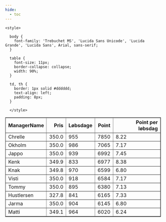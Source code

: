 ```yaml
---
hide:
  - toc
---
```


<!doctype html>
<html lang="en">
  <head>
    <meta charset="UTF-8" />
    <meta name="viewport" content="width=device-width, initial-scale=1.0" />
    <title> C Y K E L V E N N E R </title>

    <style>

      body {
        font-family: 'Trebuchet MS', 'Lucida Sans Unicode', 'Lucida Grande', 'Lucida Sans', Arial, sans-serif;
      }

      table {
        font-size: 11px;
        border-collapse: collapse;
        width: 90%;
      }
      
      td, th {
        border: 1px solid #dddddd;
        text-align: left;
        padding: 8px;
      }
      
      </style>
  </head>
  <body>
  <table border="1" class="dataframe" id="filterabletable">
  <thead>
    <tr style="text-align: right;">
      <th>ManagerName</th>
      <th>Pris</th>
      <th>Løbsdage</th>
      <th>Point</th>
      <th>Point per løbsdag</th>
    </tr>
  </thead>
  <tbody>
    <tr>
      <td>Chrelle</td>
      <td>350.0</td>
      <td>955</td>
      <td>7850</td>
      <td>8.22</td>
    </tr>
    <tr>
      <td>Okholm</td>
      <td>350.0</td>
      <td>986</td>
      <td>7065</td>
      <td>7.17</td>
    </tr>
    <tr>
      <td>Jappo</td>
      <td>350.0</td>
      <td>939</td>
      <td>6992</td>
      <td>7.45</td>
    </tr>
    <tr>
      <td>Kenk</td>
      <td>349.9</td>
      <td>833</td>
      <td>6977</td>
      <td>8.38</td>
    </tr>
    <tr>
      <td>Knak</td>
      <td>349.8</td>
      <td>970</td>
      <td>6599</td>
      <td>6.80</td>
    </tr>
    <tr>
      <td>Visti</td>
      <td>350.0</td>
      <td>918</td>
      <td>6584</td>
      <td>7.17</td>
    </tr>
    <tr>
      <td>Tommy</td>
      <td>350.0</td>
      <td>895</td>
      <td>6380</td>
      <td>7.13</td>
    </tr>
    <tr>
      <td>Hustlersen</td>
      <td>327.8</td>
      <td>841</td>
      <td>6165</td>
      <td>7.33</td>
    </tr>
    <tr>
      <td>Jarma</td>
      <td>350.0</td>
      <td>904</td>
      <td>6145</td>
      <td>6.80</td>
    </tr>
    <tr>
      <td>Matti</td>
      <td>349.1</td>
      <td>964</td>
      <td>6020</td>
      <td>6.24</td>
    </tr>
  </tbody>
</table>
<script src="../js/tablefilter/tablefilter.js"></script>

  <script data-config>
    var tfConfig = {
      base_path: '../js/tablefilter/',
      alternate_rows: true,
      btn_reset: {
          text: 'Nulstil'
      },
      auto_filter: {
        delay: 1100 //milliseconds
      },
 
      loader: true,
      no_results_message: true,  

      // columns data types
      col_types: [
          'string',
          { type: 'formatted-number', decimal: '.', thousands: ',' },
          'number',
          'number',
          { type: 'formatted-number', decimal: '.', thousands: ',' },
      ],

      // Sort extension: in this example the column data types are provided by the
      // 'col_types' property. The sort extension also has a 'types' property
      // defining the columns data type for column sorting. If the 'types'
      // property is not defined, the sorting extension will fallback to
      // the 'col_types' definitions.
      extensions: [{ name: 'sort' }]
  };

  var tf = new TableFilter('filterabletable', tfConfig);
  tf.init();
</script>
    
  </body>
</html>